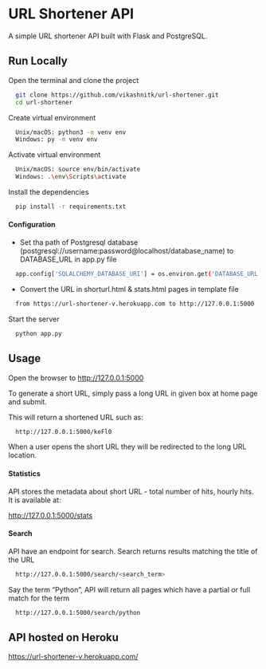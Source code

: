 # URL Shortener API

A simple URL shortener API built with Flask and PostgreSQL.


## Run Locally

Open the terminal and clone the project

```bash
  git clone https://github.com/vikashnitk/url-shortener.git
  cd url-shortener

```
Create virtual environment

```bash
  Unix/macOS: python3 -m venv env
  Windows: py -m venv env

```
Activate virtual environment

```bash
  Unix/macOS: source env/bin/activate
  Windows: .\env\Scripts\activate

```
Install the dependencies

```bash
  pip install -r requirements.txt

```
#### Configuration
- Set tha path of Postgresql database (postgresql://username:password@localhost/database_name) to DATABASE_URL in app.py file
```bash
  app.config['SQLALCHEMY_DATABASE_URI'] = os.environ.get('DATABASE_URL', 'sqlite:///sqlite.db')
```
- Convert the URL in shorturl.html & stats.html pages in template file
```bash
  from https://url-shortener-v.herokuapp.com to http://127.0.0.1:5000

```

Start the server

```bash
  python app.py

```

## Usage

Open the browser to http://127.0.0.1:5000

To generate a short URL, simply pass a long URL in given box at home page and submit.

This will return a shortened URL such as:
```bash
  http://127.0.0.1:5000/keFl0
  ```
When a user opens the short URL they will be redirected to the long URL location.


#### Statistics

API stores the metadata about short URL - total number of hits, hourly hits. It is available at:

  http://127.0.0.1:5000/stats
 
#### Search

API have an endpoint for search. Search returns results matching the title of the URL
```bash
  http://127.0.0.1:5000/search/<search_term>
  ```
Say the term “Python”, API will return all pages which have a partial or full match for the term
```bash
  http://127.0.0.1:5000/search/python
  ```

## API hosted on Heroku


  
  https://url-shortener-v.herokuapp.com/


